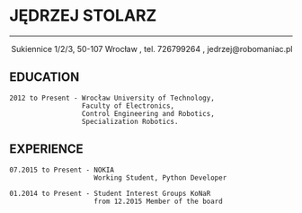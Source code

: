 # JĘDRZEJ STOLARZ
____________________
<p align="right" > Sukiennice 1/2/3, 50-107 Wrocław , tel. 726799264 , jedrzej@robomaniac.pl </p>

## EDUCATION
    2012 to Present - Wrocław University of Technology,  
                      Faculty of Electronics, 
                      Control Engineering and Robotics, 
                      Specialization Robotics.

## EXPERIENCE

    07.2015 to Present - NOKIA
                         Working Student, Python Developer
                         
    01.2014 to Present - Student Interest Groups KoNaR
                         from 12.2015 Member of the board
